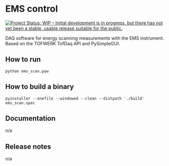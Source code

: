 # EMS control

<!-- badges: start -->
[![Project Status: WIP – Initial development is in progress, but there has not yet been a stable, usable release suitable for the public.](https://www.repostatus.org/badges/latest/wip.svg)](https://www.repostatus.org/#wip)
<!-- badges: end -->

DAQ software for energy scanning measurements with the EMS instrument.
Based on the TOFWERK TofDaq API and PySimpleGUI.

## How to run
```
python ems_scan.pyw
```

## How to build a binary

```
pyinstaller --onefile --windowed --clean --distpath './build'  ems_scan.spec
```

## Documentation
n/a

## Release notes
n/a
